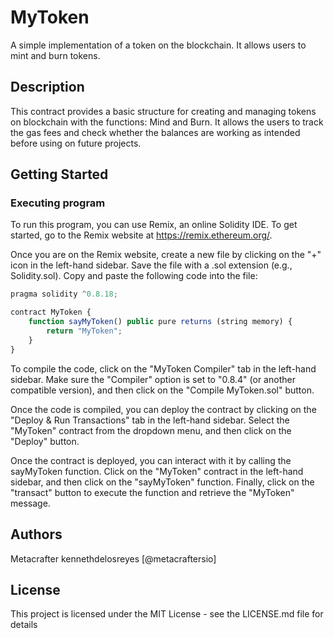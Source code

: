 # MyToken

A simple implementation of a token on the blockchain. It allows users to mint and burn tokens.

## Description

This contract provides a basic structure for creating and managing tokens on blockchain with the functions: Mind and Burn. It allows the users to track the gas fees and check whether the balances are working as intended before using on future projects.

## Getting Started

### Executing program

To run this program, you can use Remix, an online Solidity IDE. To get started, go to the Remix website at https://remix.ethereum.org/.

Once you are on the Remix website, create a new file by clicking on the "+" icon in the left-hand sidebar. Save the file with a .sol extension (e.g., Solidity.sol). Copy and paste the following code into the file:

```javascript
pragma solidity ^0.8.18;

contract MyToken {
    function sayMyToken() public pure returns (string memory) {
        return "MyToken";
    }
}

```

To compile the code, click on the "MyToken Compiler" tab in the left-hand sidebar. Make sure the "Compiler" option is set to "0.8.4" (or another compatible version), and then click on the "Compile MyToken.sol" button.

Once the code is compiled, you can deploy the contract by clicking on the "Deploy & Run Transactions" tab in the left-hand sidebar. Select the "MyToken" contract from the dropdown menu, and then click on the "Deploy" button.

Once the contract is deployed, you can interact with it by calling the sayMyToken function. Click on the "MyToken" contract in the left-hand sidebar, and then click on the "sayMyToken" function. Finally, click on the "transact" button to execute the function and retrieve the "MyToken" message.

## Authors

Metacrafter kennethdelosreyes
[@metacraftersio]


## License

This project is licensed under the MIT License - see the LICENSE.md file for details
